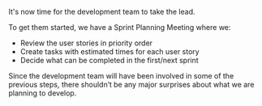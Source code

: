 It's now time for the development team to take the lead.

To get them started, we have a <span class="text-primary-light">Sprint Planning Meeting</span> where we:

- Review the user stories in priority order
- Create tasks with estimated times for each user story
- Decide what can be completed in the first/next sprint

Since the development team will have been involved in some of the previous steps, there shouldn’t be any major surprises about what we are planning to develop.

